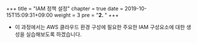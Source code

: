 +++
title = "IAM 정책 설정"
chapter = true
date = 2019-10-15T15:09:31+09:00
weight = 3
pre = "<b>2. </b>"
+++

- 이 과정에서는 AWS 클라우드 환경 구성에 필요한 주요한 IAM 구성요소에 대한 생성을 실습해보도록 하겠습니다.


